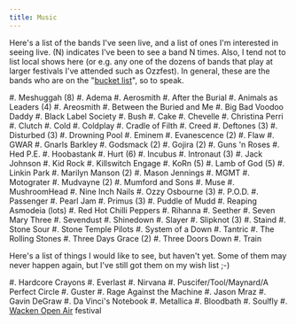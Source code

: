 ```yaml
---
title: Music
---
```


Here's a list of the bands I've seen live, and a list of ones I'm interested in
seeing live. (N) indicates I've been to see a band N times. Also, I tend not to
list local shows here (or e.g. any one of the dozens of bands that play at
larger festivals I've attended such as Ozzfest). In general, these are the
bands who are on the "[bucket list][2]", so to speak.

#. Meshuggah (8)
#. Adema
#. Aerosmith
#. After the Burial
#. Animals as Leaders (4)
#. Areosmith
#. Between the Buried and Me
#. Big Bad Voodoo Daddy
#. Black Label Society
#. Bush
#. Cake
#. Chevelle
#. Christina Perri
#. Clutch
#. Cold
#. Coldplay
#. Cradle of Filth
#. Creed
#. Deftones (3)
#. Disturbed (3)
#. Drowning Pool
#. Eminem
#. Evanescence (2)
#. Flaw
#. GWAR
#. Gnarls Barkley
#. Godsmack (2)
#. Gojira (2)
#. Guns 'n Roses
#. Hed P.E.
#. Hoobastank
#. Hurt (6)
#. Incubus
#. Intronaut (3)
#. Jack Johnson
#. Kid Rock
#. Killswitch Engage
#. KoRn (5)
#. Lamb of God (5)
#. Linkin Park
#. Marilyn Manson (2)
#. Mason Jennings
#. MGMT
#. Motograter
#. Mudvayne (2)
#. Mumford and Sons
#. Muse
#. MushroomHead
#. Nine Inch Nails
#. Ozzy Osbourne (3)
#. P.O.D.
#. Passenger
#. Pearl Jam
#. Primus (3)
#. Puddle of Mudd
#. Reaping Asmodeia (lots)
#. Red Hot Chilli Peppers
#. Rihanna
#. Seether
#. Seven Mary Three
#. Sevendust
#. Shinedown
#. Slayer
#. Slipknot (3)
#. Staind
#. Stone Sour
#. Stone Temple Pilots
#. System of a Down
#. Tantric
#. The Rolling Stones
#. Three Days Grace (2)
#. Three Doors Down
#. Train

Here's a list of things I would like to see, but haven't yet. Some of them may
never happen again, but I've still got them on my wish list ;-)

#. Hardcore Crayons
#. Everlast
#. Nirvana
#. Puscifer/Tool/Maynard/A Perfect Circle
#. Guster
#. Rage Against the Machine
#. Jason Mraz
#. Gavin DeGraw
#. Da Vinci's Notebook
#. Metallica
#. Bloodbath
#. Soulfly
#. [Wacken Open Air][1] festival

 [1]: http://en.wikipedia.org/wiki/Wacken_Open_Air
 [2]: http://en.wikipedia.org/wiki/Kick_the_bucket
